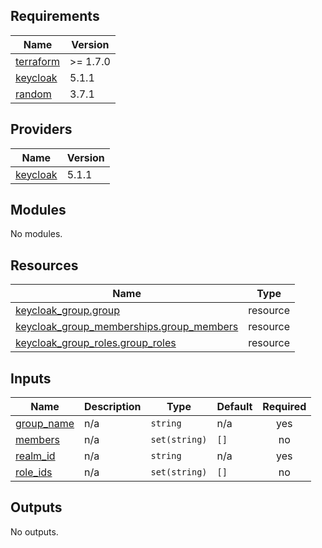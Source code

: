 <!-- BEGIN_TF_DOCS -->
## Requirements

| Name | Version |
|------|---------|
| <a name="requirement_terraform"></a> [terraform](#requirement\_terraform) | >= 1.7.0 |
| <a name="requirement_keycloak"></a> [keycloak](#requirement\_keycloak) | 5.1.1 |
| <a name="requirement_random"></a> [random](#requirement\_random) | 3.7.1 |

## Providers

| Name | Version |
|------|---------|
| <a name="provider_keycloak"></a> [keycloak](#provider\_keycloak) | 5.1.1 |

## Modules

No modules.

## Resources

| Name | Type |
|------|------|
| [keycloak_group.group](https://registry.terraform.io/providers/keycloak/keycloak/5.1.1/docs/resources/group) | resource |
| [keycloak_group_memberships.group_members](https://registry.terraform.io/providers/keycloak/keycloak/5.1.1/docs/resources/group_memberships) | resource |
| [keycloak_group_roles.group_roles](https://registry.terraform.io/providers/keycloak/keycloak/5.1.1/docs/resources/group_roles) | resource |

## Inputs

| Name | Description | Type | Default | Required |
|------|-------------|------|---------|:--------:|
| <a name="input_group_name"></a> [group\_name](#input\_group\_name) | n/a | `string` | n/a | yes |
| <a name="input_members"></a> [members](#input\_members) | n/a | `set(string)` | `[]` | no |
| <a name="input_realm_id"></a> [realm\_id](#input\_realm\_id) | n/a | `string` | n/a | yes |
| <a name="input_role_ids"></a> [role\_ids](#input\_role\_ids) | n/a | `set(string)` | `[]` | no |

## Outputs

No outputs.
<!-- END_TF_DOCS -->